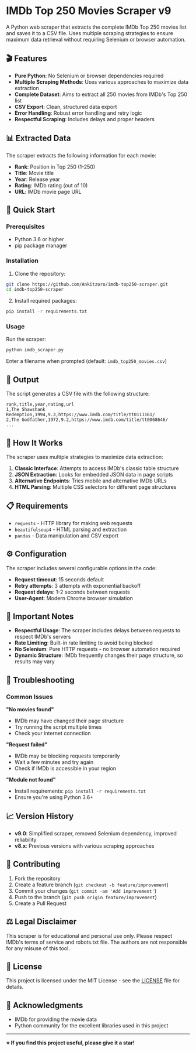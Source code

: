 # IMDb Top 250 Movies Scraper v9

A Python web scraper that extracts the complete IMDb Top 250 movies list and saves it to a CSV file. Uses multiple scraping strategies to ensure maximum data retrieval without requiring Selenium or browser automation.

## 🎬 Features

- **Pure Python**: No Selenium or browser dependencies required
- **Multiple Scraping Methods**: Uses various approaches to maximize data extraction
- **Complete Dataset**: Aims to extract all 250 movies from IMDb's Top 250 list
- **CSV Export**: Clean, structured data export
- **Error Handling**: Robust error handling and retry logic
- **Respectful Scraping**: Includes delays and proper headers

## 📊 Extracted Data

The scraper extracts the following information for each movie:

- **Rank**: Position in Top 250 (1-250)
- **Title**: Movie title
- **Year**: Release year
- **Rating**: IMDb rating (out of 10)
- **URL**: IMDb movie page URL

## 🚀 Quick Start

### Prerequisites

- Python 3.6 or higher
- pip package manager

### Installation

1. Clone the repository:
```bash
git clone https://github.com/Ankitzoro/imdb-top250-scraper.git
cd imdb-top250-scraper
```

2. Install required packages:
```bash
pip install -r requirements.txt
```

### Usage

Run the scraper:
```bash
python imdb_scraper.py
```

Enter a filename when prompted (default: `imdb_top250_movies.csv`)

## 📁 Output

The script generates a CSV file with the following structure:

```csv
rank,title,year,rating,url
1,The Shawshank Redemption,1994,9.3,https://www.imdb.com/title/tt0111161/
2,The Godfather,1972,9.2,https://www.imdb.com/title/tt0068646/
...
```

## 🔧 How It Works

The scraper uses multiple strategies to maximize data extraction:

1. **Classic Interface**: Attempts to access IMDb's classic table structure
2. **JSON Extraction**: Looks for embedded JSON data in page scripts
3. **Alternative Endpoints**: Tries mobile and alternative IMDb URLs
4. **HTML Parsing**: Multiple CSS selectors for different page structures

## 📋 Requirements

- `requests` - HTTP library for making web requests
- `beautifulsoup4` - HTML parsing and extraction
- `pandas` - Data manipulation and CSV export

## ⚙️ Configuration

The scraper includes several configurable options in the code:

- **Request timeout**: 15 seconds default
- **Retry attempts**: 3 attempts with exponential backoff
- **Request delays**: 1-2 seconds between requests
- **User-Agent**: Modern Chrome browser simulation

## 🚨 Important Notes

- **Respectful Usage**: The scraper includes delays between requests to respect IMDb's servers
- **Rate Limiting**: Built-in rate limiting to avoid being blocked
- **No Selenium**: Pure HTTP requests - no browser automation required
- **Dynamic Structure**: IMDb frequently changes their page structure, so results may vary

## 🐛 Troubleshooting

### Common Issues

**"No movies found"**
- IMDb may have changed their page structure
- Try running the script multiple times
- Check your internet connection

**"Request failed"**
- IMDb may be blocking requests temporarily
- Wait a few minutes and try again
- Check if IMDb is accessible in your region

**"Module not found"**
- Install requirements: `pip install -r requirements.txt`
- Ensure you're using Python 3.6+

## 📈 Version History

- **v9.0**: Simplified scraper, removed Selenium dependency, improved reliability
- **v8.x**: Previous versions with various scraping approaches

## 🤝 Contributing

1. Fork the repository
2. Create a feature branch (`git checkout -b feature/improvement`)
3. Commit your changes (`git commit -am 'Add improvement'`)
4. Push to the branch (`git push origin feature/improvement`)
5. Create a Pull Request

## ⚖️ Legal Disclaimer

This scraper is for educational and personal use only. Please respect IMDb's terms of service and robots.txt file. The authors are not responsible for any misuse of this tool.

## 📄 License

This project is licensed under the MIT License - see the [LICENSE](LICENSE) file for details.

## 🙏 Acknowledgments

- IMDb for providing the movie data
- Python community for the excellent libraries used in this project

---

**⭐ If you find this project useful, please give it a star!**
